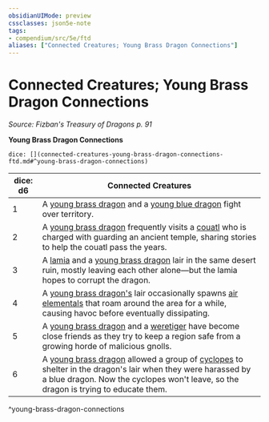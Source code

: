 ```yaml
---
obsidianUIMode: preview
cssclasses: json5e-note
tags:
- compendium/src/5e/ftd
aliases: ["Connected Creatures; Young Brass Dragon Connections"]
---
```

# Connected Creatures; Young Brass Dragon Connections
*Source: Fizban's Treasury of Dragons p. 91* 

**Young Brass Dragon Connections**

`dice: [](connected-creatures-young-brass-dragon-connections-ftd.md#^young-brass-dragon-connections)`

| dice: d6 | Connected Creatures |
|----------|---------------------|
| 1 | A [young brass dragon](Mechanics/bestiary/dragon/young-brass-dragon.md) and a [young blue dragon](Mechanics/bestiary/dragon/young-blue-dragon.md) fight over territory. |
| 2 | A [young brass dragon](Mechanics/bestiary/dragon/young-brass-dragon.md) frequently visits a [couatl](Mechanics/bestiary/celestial/couatl.md) who is charged with guarding an ancient temple, sharing stories to help the couatl pass the years. |
| 3 | A [lamia](Mechanics/bestiary/monstrosity/lamia.md) and a [young brass dragon](Mechanics/bestiary/dragon/young-brass-dragon.md) lair in the same desert ruin, mostly leaving each other alone—but the lamia hopes to corrupt the dragon. |
| 4 | A [young brass dragon's](Mechanics/bestiary/dragon/young-brass-dragon.md) lair occasionally spawns [air elementals](Mechanics/bestiary/elemental/air-elemental.md) that roam around the area for a while, causing havoc before eventually dissipating. |
| 5 | A [young brass dragon](Mechanics/bestiary/dragon/young-brass-dragon.md) and a [weretiger](Mechanics/bestiary/humanoid/weretiger.md) have become close friends as they try to keep a region safe from a growing horde of malicious gnolls. |
| 6 | A [young brass dragon](Mechanics/bestiary/dragon/young-brass-dragon.md) allowed a group of [cyclopes](Mechanics/bestiary/giant/cyclops.md) to shelter in the dragon's lair when they were harassed by a blue dragon. Now the cyclopes won't leave, so the dragon is trying to educate them. |
^young-brass-dragon-connections